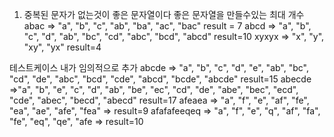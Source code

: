 1. 중복된 문자가 없는것이 좋은 문자열이다 좋은 문자열을 만들수있는 최대 개수
abac => "a", "b", "c", "ab", "ba", "ac", "bac"      result = 7
abcd => "a", "b", "c", "d", "ab", "bc", "cd", "abc", "bcd", "abcd"   result=10
xyxyx => "x", "y", "xy", "yx"  result=4


테스트케이스 내가 임의적으로 추가
abcde => "a", "b", "c", "d", "e", "ab", "bc", "cd", "de", "abc", "bcd", "cde", "abcd", "bcde", "abcde"  result=15
abecde =>"a", "b", "e", "c", "d", "ab", "be", "ec", "cd", "de", "abe", "bec", "ecd", "cde", "abec", "becd", "abecd" result=17
afeaea => "a", "f", "e", "af", "fe", "ea", "ae", "afe", "fea" => result=9
afafafeeqeq => "a", "f", "e", "q", "af", "fa", "fe", "eq", "qe", "afe => result=10

